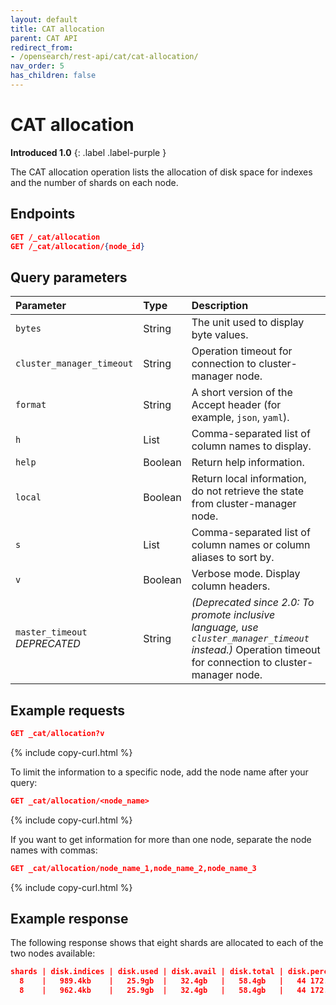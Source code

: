 ```yaml
---
layout: default
title: CAT allocation
parent: CAT API
redirect_from:
- /opensearch/rest-api/cat/cat-allocation/
nav_order: 5
has_children: false
---
```


# CAT allocation
**Introduced 1.0**
{: .label .label-purple }

The CAT allocation operation lists the allocation of disk space for indexes and the number of shards on each node.



## Endpoints

```json
GET /_cat/allocation
GET /_cat/allocation/{node_id}
```

## Query parameters
Parameter | Type | Description
:--- | :--- | :---
`bytes` | String | The unit used to display byte values.
`cluster_manager_timeout` | String | Operation timeout for connection to cluster-manager node.
`format` | String | A short version of the Accept header (for example, `json`, `yaml`).
`h` | List | Comma-separated list of column names to display.
`help` | Boolean | Return help information.
`local` | Boolean | Return local information, do not retrieve the state from cluster-manager node.
`s` | List | Comma-separated list of column names or column aliases to sort by.
`v` | Boolean | Verbose mode. Display column headers.
`master_timeout` <br> _DEPRECATED_ | String | _(Deprecated since 2.0: To promote inclusive language, use `cluster_manager_timeout` instead.)_ Operation timeout for connection to cluster-manager node.
<!-- spec_insert_end -->

## Example requests

```json
GET _cat/allocation?v
```
{% include copy-curl.html %}

To limit the information to a specific node, add the node name after your query:

```json
GET _cat/allocation/<node_name>
```
{% include copy-curl.html %}

If you want to get information for more than one node, separate the node names with commas:

```json
GET _cat/allocation/node_name_1,node_name_2,node_name_3
```
{% include copy-curl.html %}

## Example response

The following response shows that eight shards are allocated to each of the two nodes available:

```json
shards | disk.indices | disk.used | disk.avail | disk.total | disk.percent host | ip          | node
  8    |   989.4kb    |   25.9gb  |   32.4gb   |   58.4gb   |   44 172.18.0.4   | 172.18.0.4  | odfe-node1
  8    |   962.4kb    |   25.9gb  |   32.4gb   |   58.4gb   |   44 172.18.0.3   | 172.18.0.3  | odfe-node2
```
